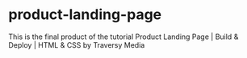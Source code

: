 # product-landing-page
This is the final product of the tutorial Product Landing Page | Build &amp; Deploy | HTML &amp; CSS by Traversy Media
